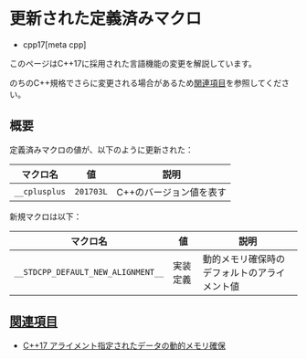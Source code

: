 # 更新された定義済みマクロ
* cpp17[meta cpp]

<!-- start lang caution -->

このページはC++17に採用された言語機能の変更を解説しています。

のちのC++規格でさらに変更される場合があるため[関連項目](#relative-page)を参照してください。

<!-- last lang caution -->

## 概要

定義済みマクロの値が、以下のように更新された：

| マクロ名      | 値        | 説明                    |
|---------------|-----------|-------------------------|
| `__cplusplus` | `201703L` | C++のバージョン値を表す |

新規マクロは以下：

| マクロ名      | 値        | 説明                    |
|---------------|-----------|-------------------------|
| `__STDCPP_DEFAULT_NEW_ALIGNMENT__` | 実装定義 | 動的メモリ確保時のデフォルトのアライメント値 |


## <a id="relative-page" href="#relative-page">関連項目</a>
- [C++17 アライメント指定されたデータの動的メモリ確保](dynamic_memory_allocation_for_over-aligned_data.md)
